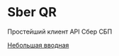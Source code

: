 # Sber QR
Простейший клиент API Сбер СБП 

[Небольшая вводная](https://github.com/Dimous/sber-sbp/issues/1)
